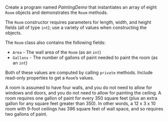 Create a program named *PaintingDemo* that instantiates an array of eight `Room` objects and demonstrates the `Room` methods. 

The `Room` constructor requires parameters for length, width, and height fields (all of type `int`); use a variety of values when constructing the objects. 

The `Room` class also contains the following fields:
* `Area` - The wall area of the `Room` (as an `int`)
* `Gallons` - The number of gallons of paint needed to paint the room (as an `int`)

Both of these values are computed by calling `private` methods. Include read-only properties to get a `Room`’s values. 

A room is assumed to have four walls, and you do not need to allow for windows and doors, and you do not need to allow for painting the ceiling. A room requires one gallon of paint for every 350 square feet (plus an extra gallon for any square feet greater than 350). In other words, a 12 x 3 x 10 room with 9-foot ceilings has 396 square feet of wall space, and so requires two gallons of paint.


